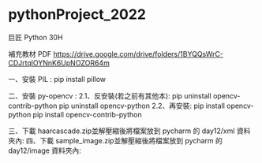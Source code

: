 # pythonProject_2022

巨匠 Python 30H

補充教材 PDF
https://drive.google.com/drive/folders/1BYQQsWrC-CDJrtqlOYNnK6UpNOZOR64m

一、安裝 PIL :
pip install pillow

二、安裝 py-opencv :
2.1、反安裝(若之前有其他本):
     pip uninstall opencv-contrib-python
     pip uninstall opencv-python
2.2、再安裝:
     pip install opencv-python
     pip install opencv-contrib-python

三、下載 haarcascade.zip並解壓縮後將檔案放到 pycharm 的 day12/xml 資料夾內:
四、下載 sample_image.zip並解壓縮後將檔案放到 pycharm 的 day12/image 資料夾內:
